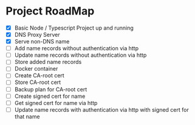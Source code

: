 # Project RoadMap

- [x] Basic Node / Typescript Project up and running
- [x] DNS Proxy Server
- [x] Serve non-DNS name
- [ ] Add name records without authentication via http
- [ ] Update name records without authentication via http
- [ ] Store added name records
- [ ] Docker container
- [ ] Create CA-root cert
- [ ] Store CA-root cert
- [ ] Backup plan for CA-root cert
- [ ] Create signed cert for name
- [ ] Get signed cert for name via http
- [ ] Update name records with authentication via http with signed cert for that name
